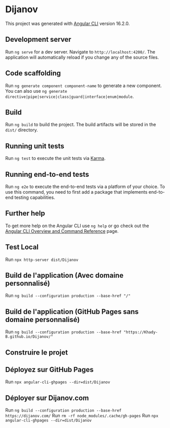 # Dijanov

This project was generated with [Angular CLI](https://github.com/angular/angular-cli) version 16.2.0.

## Development server

Run `ng serve` for a dev server. Navigate to `http://localhost:4200/`. The application will automatically reload if you change any of the source files.

## Code scaffolding

Run `ng generate component component-name` to generate a new component. You can also use `ng generate directive|pipe|service|class|guard|interface|enum|module`.

## Build

Run `ng build` to build the project. The build artifacts will be stored in the `dist/` directory.

## Running unit tests

Run `ng test` to execute the unit tests via [Karma](https://karma-runner.github.io).

## Running end-to-end tests

Run `ng e2e` to execute the end-to-end tests via a platform of your choice. To use this command, you need to first add a package that implements end-to-end testing capabilities.

## Further help

To get more help on the Angular CLI use `ng help` or go check out the [Angular CLI Overview and Command Reference](https://angular.io/cli) page.

## Test Local

Run `npx http-server dist/Dijanov`

## Build de l'application (Avec domaine personnalisé)

Run `ng build --configuration production --base-href "/"`

## Build de l'application (GitHub Pages sans domaine personnalisé)

Run `ng build --configuration production --base-href "https://Khady-B.github.io/Dijanov/"`

## Construire le projet

<!-- Run `ng build --configuration production --output-path docs --base-href ./` -->

## Déployez sur GitHub Pages

Run `npx angular-cli-ghpages --dir=dist/Dijanov`

## Déployer sur Dijanov.com

Run `ng build --configuration production --base-href https://dijanov.com/`
Run `rm -rf node_modules/.cache/gh-pages`
Run `npx angular-cli-ghpages --dir=dist/Dijanov`
